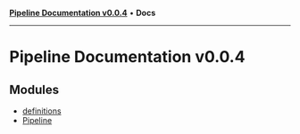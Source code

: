 [**Pipeline Documentation v0.0.4**](README.md) • **Docs**

***

# Pipeline Documentation v0.0.4

## Modules

- [definitions](definitions/README.md)
- [Pipeline](Pipeline/README.md)
